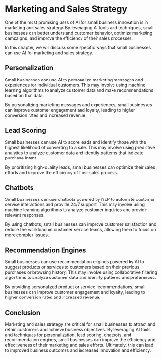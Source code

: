 Marketing and Sales Strategy
=========================================================================================

One of the most promising uses of AI for small business innovation is in marketing and sales strategy. By leveraging AI tools and techniques, small businesses can better understand customer behavior, optimize marketing campaigns, and improve the efficiency of their sales processes.

In this chapter, we will discuss some specific ways that small businesses can use AI for marketing and sales strategy.

Personalization
---------------

Small businesses can use AI to personalize marketing messages and experiences for individual customers. This may involve using machine learning algorithms to analyze customer data and make recommendations based on that data.

By personalizing marketing messages and experiences, small businesses can improve customer engagement and loyalty, leading to higher conversion rates and increased revenue.

Lead Scoring
------------

Small businesses can use AI to score leads and identify those with the highest likelihood of converting to a sale. This may involve using predictive analytics to analyze customer data and identify patterns that indicate purchase intent.

By prioritizing high-quality leads, small businesses can optimize their sales efforts and improve the efficiency of their sales process.

Chatbots
--------

Small businesses can use chatbots powered by NLP to automate customer service interactions and provide 24/7 support. This may involve using machine learning algorithms to analyze customer inquiries and provide relevant responses.

By using chatbots, small businesses can improve customer satisfaction and reduce the workload on customer service teams, allowing them to focus on more complex issues.

Recommendation Engines
----------------------

Small businesses can use recommendation engines powered by AI to suggest products or services to customers based on their previous purchases or browsing history. This may involve using collaborative filtering algorithms to analyze customer data and identify patterns and preferences.

By providing personalized product or service recommendations, small businesses can improve customer engagement and loyalty, leading to higher conversion rates and increased revenue.

Conclusion
----------

Marketing and sales strategy are critical for small businesses to attract and retain customers and achieve business objectives. By leveraging AI tools and techniques for personalization, lead scoring, chatbots, and recommendation engines, small businesses can improve the efficiency and effectiveness of their marketing and sales efforts. Ultimately, this can lead to improved business outcomes and increased innovation and efficiency.
